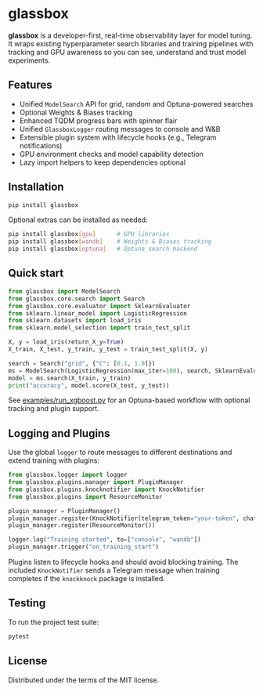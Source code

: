 # glassbox

**glassbox** is a developer-first, real-time observability layer for model tuning. It wraps existing hyperparameter search libraries and training pipelines with tracking and GPU awareness so you can see, understand and trust model experiments.

## Features
- Unified `ModelSearch` API for grid, random and Optuna-powered searches
- Optional Weights & Biases tracking
- Enhanced TQDM progress bars with spinner flair
- Unified `GlassboxLogger` routing messages to console and W&B
- Extensible plugin system with lifecycle hooks (e.g., Telegram notifications)
- GPU environment checks and model capability detection
- Lazy import helpers to keep dependencies optional

## Installation
```bash
pip install glassbox
```

Optional extras can be installed as needed:
```bash
pip install glassbox[gpu]      # GPU libraries
pip install glassbox[wandb]    # Weights & Biases tracking
pip install glassbox[optuna]   # Optuna search backend
```

## Quick start
```python
from glassbox import ModelSearch
from glassbox.core.search import Search
from glassbox.core.evaluator import SklearnEvaluator
from sklearn.linear_model import LogisticRegression
from sklearn.datasets import load_iris
from sklearn.model_selection import train_test_split

X, y = load_iris(return_X_y=True)
X_train, X_test, y_train, y_test = train_test_split(X, y)

search = Search("grid", {"C": [0.1, 1.0]})
ms = ModelSearch(LogisticRegression(max_iter=100), search, SklearnEvaluator())
model = ms.search(X_train, y_train)
print("accuracy", model.score(X_test, y_test))
```

See [examples/run_xgboost.py](glassbox/examples/run_xgboost.py) for an Optuna-based workflow with optional tracking and plugin support.

## Logging and Plugins

Use the global `logger` to route messages to different destinations and extend training with plugins:

```python
from glassbox.logger import logger
from glassbox.plugins.manager import PluginManager
from glassbox.plugins.knocknotifier import KnockNotifier
from glassbox.plugins import ResourceMonitor

plugin_manager = PluginManager()
plugin_manager.register(KnockNotifier(telegram_token="your-token", chat_id=123456))
plugin_manager.register(ResourceMonitor())

logger.log("Training started", to=["console", "wandb"])
plugin_manager.trigger("on_training_start")
```

Plugins listen to lifecycle hooks and should avoid blocking training. The included `KnockNotifier` sends a Telegram message when training completes if the `knockknock` package is installed.

## Testing
To run the project test suite:
```bash
pytest
```

## License
Distributed under the terms of the MIT license.
